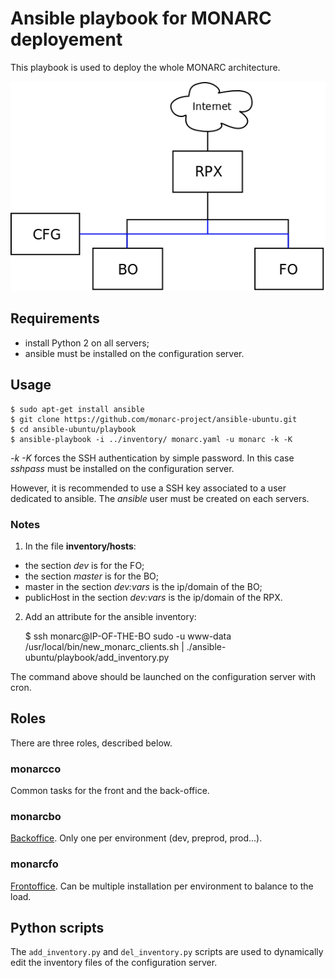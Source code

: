 # Ansible playbook for MONARC deployement

This playbook is used to deploy the whole MONARC architecture.


![MONARC architecture](images/monarc-architecture.png "MONARC architecture")


## Requirements

* install Python 2 on all servers;
* ansible must be installed on the configuration server.



## Usage

    $ sudo apt-get install ansible
    $ git clone https://github.com/monarc-project/ansible-ubuntu.git
    $ cd ansible-ubuntu/playbook
    $ ansible-playbook -i ../inventory/ monarc.yaml -u monarc -k -K

*-k -K* forces the SSH authentication by simple password. In this case
*sshpass* must be installed on the configuration server.

However, it is recommended to use a SSH key associated to a user dedicated to
ansible. The *ansible* user must be created on each servers.


### Notes

1. In the file __inventory/hosts__:

* the section *dev* is for the FO;
* the section *master* is for the BO;
* master in the section *dev:vars* is the ip/domain of the BO;
* publicHost in the section *dev:vars* is the ip/domain of the RPX.

2. Add an attribute for the ansible inventory:

    $ ssh monarc@IP-OF-THE-BO sudo -u www-data /usr/local/bin/new_monarc_clients.sh | ./ansible-ubuntu/playbook/add_inventory.py

The command above should be launched on the configuration server with cron.



## Roles

There are three roles, described below.

### monarcco

Common tasks for the front and the back-office.

### monarcbo

[Backoffice](https://github.com/monarc-project/MonarcAppBO).
Only one per environment (dev, preprod, prod...).

### monarcfo

[Frontoffice](https://github.com/monarc-project/MonarcAppFO).
Can be multiple installation per environment to balance to the load.


## Python scripts

The `add_inventory.py` and `del_inventory.py` scripts are used to dynamically
edit the inventory files of the configuration server.

